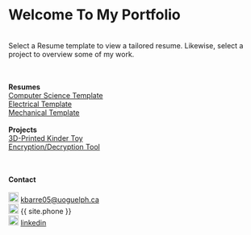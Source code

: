 # Welcome To My Portfolio
<br>
Select a Resume template to view a tailored resume. Likewise, select a project to overview some of my work. 

<br> <br>
**Resumes** <br> 
[Computer Science Template](https://githerdone17.github.io/kobes-portfolio/Resumes/CS_Resume.pdf) <br>
[Electrical Template](https://githerdone17.github.io/kobes-portfolio/Resumes/Mechanical_Resume.pdf) <br>
[Mechanical Template](https://githerdone17.github.io/kobes-portfolio/Resumes/Electrical_Resume.pdf) 
<br> <br>
**Projects** <br>
[3D-Printed Kinder Toy](https://githerdone17.github.io/kobes-portfolio/Projects/Project1) <br>
[Encryption/Decryption Tool](https://githerdone17.github.io/kobes-portfolio/Projects/Project2) <br>
[](https://githerdone17.github.io/kobes-portfolio/Projects/Project3)
<br> <br>

**Contact** 
 <br> <br>
<img src="https://githerdone17.github.io/kobes-portfolio/Images/Email_icon.png" alt="drawing" width="20"/> [kbarre05@uoguelph.ca](mailto:{{site.email}}) <br> 
<img src="https://githerdone17.github.io/kobes-portfolio/Images/Phone_icon.png" alt="drawing" width="20"/> {{ site.phone }}  <br> 
<img src="https://githerdone17.github.io/kobes-portfolio/Images/Linkedin_icon.png" alt="drawing" width="20"/> [linkedin](http://www.linkedin.com/in/kobe-barrette-648071262) 

